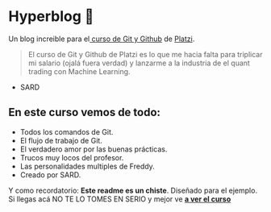 # Hyperblog 💚
Un blog increible para el[ curso de Git y Github](http://platzi.com/cursos/git-github/ " curso de Git y Github") de [Platzi](http://platzi.com/ "Platzi").
> El curso de Git y Github de Platzi es lo que me hacia falta para triplicar mi salario (ojalá fuera verdad) y lanzarme a la industria de el quant trading con Machine Learning.
- SARD

## En este curso vemos de todo:
- Todos los comandos de Git.
- El flujo de trabajo de Git.
- El verdadero amor por las buenas prácticas.
- Trucos muy locos del profesor.
- Las personalidades multiples de Freddy. 
- Creado por SARD.

Y como recordatorio: **Este readme es un chiste**. Diseñado para el ejemplo. Si llegas acá NO TE LO TOMES EN SERIO y mejor ve [**a ver el curso**](http://platzi.com/cursos/git-github/ "a ver el curso")

